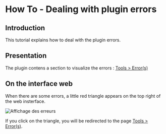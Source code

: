 # How To - Dealing with plugin errors


## Introduction

This tutorial explains how to deal with the plugin errors.

## Presentation

The plugin contens a section to visualize the errors : [Tools > Error(s)](WebUI_Tools.md#error)

## On the interface web

When there are some errors, a little red triangle appears on the top right of the web insterface.

![Affichage des erreurs](Images/FR_WebUI-Tableau-de-bord-erreur.png)

If you click on the triangle, you will be redirected to the page [Tools > Error(s)](WebUI_Tools.md#error).
